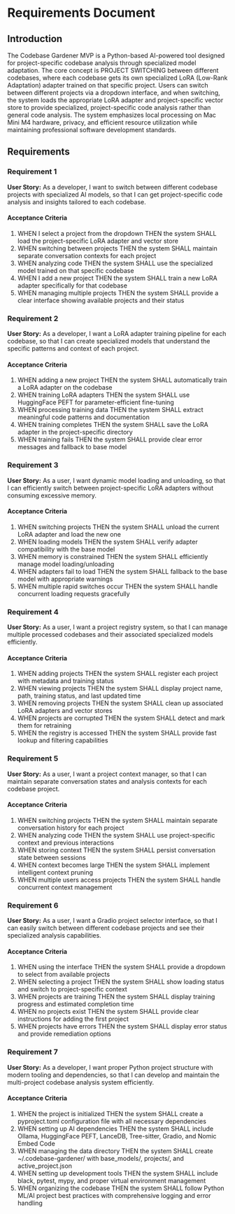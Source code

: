 # Requirements Document

## Introduction

The Codebase Gardener MVP is a Python-based AI-powered tool designed for project-specific codebase analysis through specialized model adaptation. The core concept is PROJECT SWITCHING between different codebases, where each codebase gets its own specialized LoRA (Low-Rank Adaptation) adapter trained on that specific project. Users can switch between different projects via a dropdown interface, and when switching, the system loads the appropriate LoRA adapter and project-specific vector store to provide specialized, project-specific code analysis rather than general code analysis. The system emphasizes local processing on Mac Mini M4 hardware, privacy, and efficient resource utilization while maintaining professional software development standards.

## Requirements

### Requirement 1

**User Story:** As a developer, I want to switch between different codebase projects with specialized AI models, so that I can get project-specific code analysis and insights tailored to each codebase.

#### Acceptance Criteria

1. WHEN I select a project from the dropdown THEN the system SHALL load the project-specific LoRA adapter and vector store
2. WHEN switching between projects THEN the system SHALL maintain separate conversation contexts for each project
3. WHEN analyzing code THEN the system SHALL use the specialized model trained on that specific codebase
4. WHEN I add a new project THEN the system SHALL train a new LoRA adapter specifically for that codebase
5. WHEN managing multiple projects THEN the system SHALL provide a clear interface showing available projects and their status

### Requirement 2

**User Story:** As a developer, I want a LoRA adapter training pipeline for each codebase, so that I can create specialized models that understand the specific patterns and context of each project.

#### Acceptance Criteria

1. WHEN adding a new project THEN the system SHALL automatically train a LoRA adapter on the codebase
2. WHEN training LoRA adapters THEN the system SHALL use HuggingFace PEFT for parameter-efficient fine-tuning
3. WHEN processing training data THEN the system SHALL extract meaningful code patterns and documentation
4. WHEN training completes THEN the system SHALL save the LoRA adapter in the project-specific directory
5. WHEN training fails THEN the system SHALL provide clear error messages and fallback to base model

### Requirement 3

**User Story:** As a user, I want dynamic model loading and unloading, so that I can efficiently switch between project-specific LoRA adapters without consuming excessive memory.

#### Acceptance Criteria

1. WHEN switching projects THEN the system SHALL unload the current LoRA adapter and load the new one
2. WHEN loading models THEN the system SHALL verify adapter compatibility with the base model
3. WHEN memory is constrained THEN the system SHALL efficiently manage model loading/unloading
4. WHEN adapters fail to load THEN the system SHALL fallback to the base model with appropriate warnings
5. WHEN multiple rapid switches occur THEN the system SHALL handle concurrent loading requests gracefully

### Requirement 4

**User Story:** As a user, I want a project registry system, so that I can manage multiple processed codebases and their associated specialized models efficiently.

#### Acceptance Criteria

1. WHEN adding projects THEN the system SHALL register each project with metadata and training status
2. WHEN viewing projects THEN the system SHALL display project name, path, training status, and last updated time
3. WHEN removing projects THEN the system SHALL clean up associated LoRA adapters and vector stores
4. WHEN projects are corrupted THEN the system SHALL detect and mark them for retraining
5. WHEN the registry is accessed THEN the system SHALL provide fast lookup and filtering capabilities

### Requirement 5

**User Story:** As a user, I want a project context manager, so that I can maintain separate conversation states and analysis contexts for each codebase project.

#### Acceptance Criteria

1. WHEN switching projects THEN the system SHALL maintain separate conversation history for each project
2. WHEN analyzing code THEN the system SHALL use project-specific context and previous interactions
3. WHEN storing context THEN the system SHALL persist conversation state between sessions
4. WHEN context becomes large THEN the system SHALL implement intelligent context pruning
5. WHEN multiple users access projects THEN the system SHALL handle concurrent context management

### Requirement 6

**User Story:** As a user, I want a Gradio project selector interface, so that I can easily switch between different codebase projects and see their specialized analysis capabilities.

#### Acceptance Criteria

1. WHEN using the interface THEN the system SHALL provide a dropdown to select from available projects
2. WHEN selecting a project THEN the system SHALL show loading status and switch to project-specific context
3. WHEN projects are training THEN the system SHALL display training progress and estimated completion time
4. WHEN no projects exist THEN the system SHALL provide clear instructions for adding the first project
5. WHEN projects have errors THEN the system SHALL display error status and provide remediation options

### Requirement 7

**User Story:** As a developer, I want proper Python project structure with modern tooling and dependencies, so that I can develop and maintain the multi-project codebase analysis system efficiently.

#### Acceptance Criteria

1. WHEN the project is initialized THEN the system SHALL create a pyproject.toml configuration file with all necessary dependencies
2. WHEN setting up AI dependencies THEN the system SHALL include Ollama, HuggingFace PEFT, LanceDB, Tree-sitter, Gradio, and Nomic Embed Code
3. WHEN managing the data directory THEN the system SHALL create ~/.codebase-gardener/ with base_models/, projects/, and active_project.json
4. WHEN setting up development tools THEN the system SHALL include black, pytest, mypy, and proper virtual environment management
5. WHEN organizing the codebase THEN the system SHALL follow Python ML/AI project best practices with comprehensive logging and error handling